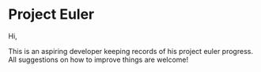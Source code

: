 # Project Euler

Hi, 

This is an aspiring developer keeping records of his project euler progress.
All suggestions on how to improve things are welcome! 
